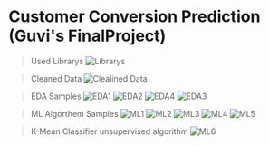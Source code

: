 # Customer Conversion Prediction (Guvi's FinalProject)

> Used Librarys
> ![Librarys](https://github.com/sureshkumaroffl/FinalProjectGuvi/assets/118538583/27158a91-fbe9-4afd-8e0c-dd37a9f2c41a)

> Cleaned Data
>![Clealined Data](https://github.com/sureshkumaroffl/FinalProjectGuvi/assets/118538583/951ef51d-9c1e-4b13-ac37-b7d144ffccef)

> EDA Samples
> ![EDA1](https://github.com/sureshkumaroffl/FinalProjectGuvi/assets/118538583/f8487cbb-3b31-4399-a249-7dd5ae2c02d9)
![EDA2](https://github.com/sureshkumaroffl/FinalProjectGuvi/assets/118538583/868f40c6-ce69-469e-9f6a-be054f1cae8e)
![EDA4](https://github.com/sureshkumaroffl/FinalProjectGuvi/assets/118538583/f0fa245b-30da-4aca-a841-2a04a839c8c2)
![EDA3](https://github.com/sureshkumaroffl/FinalProjectGuvi/assets/118538583/cd181778-6071-4667-bc39-dee21e5c91c5)


> ML Algorthem Samples
> ![ML1](https://github.com/sureshkumaroffl/FinalProjectGuvi/assets/118538583/bb7c5ba5-0318-4e00-bb97-46994389979c)
![ML2](https://github.com/sureshkumaroffl/FinalProjectGuvi/assets/118538583/712a1a7b-1a5e-4b19-b219-f65ba7541dfc)
> ![ML3](https://github.com/sureshkumaroffl/FinalProjectGuvi/assets/118538583/c903d5d3-76d3-42c1-8ecb-52c460e3e339)
> ![ML4](https://github.com/sureshkumaroffl/FinalProjectGuvi/assets/118538583/3ed86ea9-277a-4f21-b494-afd76ff15c5c)
> ![ML5](https://github.com/sureshkumaroffl/FinalProjectGuvi/assets/118538583/539e6690-a5a5-467b-855c-8dea2e0df843)

> K-Mean Classifier unsupervised algorithm
![ML6](https://github.com/sureshkumaroffl/FinalProjectGuvi/assets/118538583/eea182b6-f334-4e5e-948e-ccbf51249f62)



